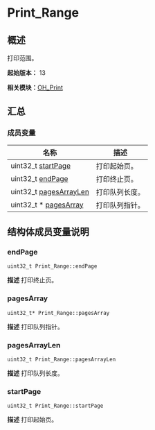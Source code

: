 # Print_Range


## 概述

打印范围。

**起始版本：** 13

**相关模块：**[OH_Print](_o_h___print.md)


## 汇总


### 成员变量

| 名称 | 描述 | 
| -------- | -------- |
| uint32_t [startPage](#startpage) | 打印起始页。  | 
| uint32_t [endPage](#endpage) | 打印终止页。  | 
| uint32_t [pagesArrayLen](#pagesarraylen) | 打印队列长度。  | 
| uint32_t \* [pagesArray](#pagesarray) | 打印队列指针。  | 


## 结构体成员变量说明


### endPage

```
uint32_t Print_Range::endPage
```
**描述**
打印终止页。


### pagesArray

```
uint32_t* Print_Range::pagesArray
```
**描述**
打印队列指针。


### pagesArrayLen

```
uint32_t Print_Range::pagesArrayLen
```
**描述**
打印队列长度。


### startPage

```
uint32_t Print_Range::startPage
```
**描述**
打印起始页。
